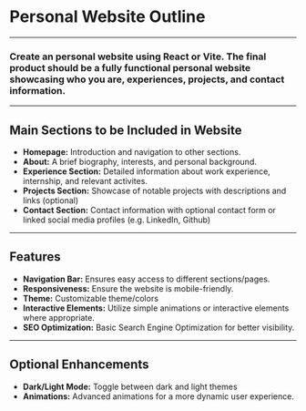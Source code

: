# Personal Website Outline
--------------------------------------
### Create an personal website using React or Vite. The final product should be a fully functional personal website showcasing who you are, experiences, projects, and contact information.
---------------------------------------

## Main Sections to be Included in Website
- **Homepage:** Introduction and navigation to other sections.
- **About:** A brief biography, interests, and personal background.
- **Experience Section:** Detailed information about work experience, internship, and relevant activites.
- **Projects Section:** Showcase of notable projects with descriptions and links (optional)
- **Contact Section:** Contact information with optional contact form or linked social media profiles (e.g. LinkedIn, Github)
----------------------------------------

## Features
- **Navigation Bar:** Ensures easy access to different sections/pages.
- **Responsiveness:** Ensure the website is mobile-friendly.
- **Theme:** Customizable theme/colors
- **Interactive Elements:** Utilize simple animations or interactive elements where appropriate.
- **SEO Optimization:** Basic Search Engine Optimization for better visibility. 
------------------------------------------

## Optional Enhancements
- **Dark/Light Mode:** Toggle between dark and light themes
- **Animations:** Advanced animations for a more dynamic user experience.
